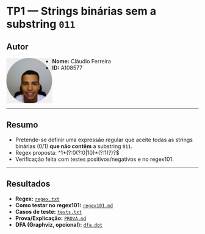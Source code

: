 # TP1 — Strings binárias **sem** a substring `011`

## Autor

<img src="../img/perfil.jpg" alt="Foto de perfil" width="120" align="left"/>

- **Nome:** Cláudio Ferreira  
- **ID:** A108577  

<br clear="left"/>

---

## Resumo
- Pretende-se definir uma expressão regular que aceite todas as strings binárias (0/1) **que não contêm** a substring `011`.
- Regex proposta: ^1*(?:0(?:0|10)*(?:1)?)?$
- Verificação feita com testes positivos/negativos e no regex101.

---

## Resultados
- **Regex:** [`regex.txt`](./regex.txt)
- **Como testar no regex101:** [`regex101.md`](./regex101.md)
- **Casos de teste:** [`tests.txt`](./tests.txt)
- **Prova/Explicação:** [`PROVA.md`](./PROVA.md)
- **DFA (Graphviz, opcional):** [`dfa.dot`](./dfa.dot)  


